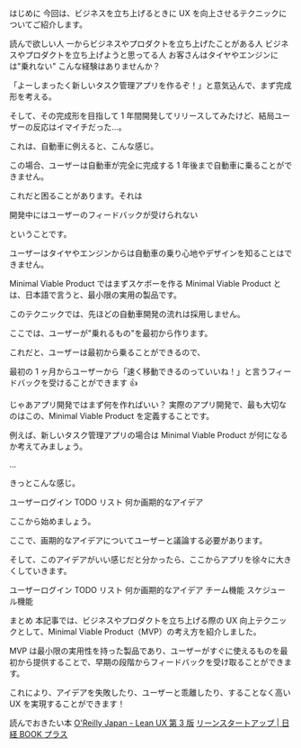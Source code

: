 はじめに
今回は、ビジネスを立ち上げるときに UX を向上させるテクニックについてご紹介します。

読んで欲しい人
一からビジネスやプロダクトを立ち上げたことがある人
ビジネスやプロダクトを立ち上げようと思ってる人
お客さんはタイヤやエンジンには"乗れない"
こんな経験はありませんか？

「よーしまったく新しいタスク管理アプリを作るぞ！」と意気込んで、まず完成形を考える。

そして、その完成形を目指して 1 年間開発してリリースしてみたけど、結局ユーザーの反応はイマイチだった...。

これは、自動車に例えると、こんな感じ。

この場合、ユーザーは自動車が完全に完成する 1 年後まで自動車に乗ることができません。

これだと困ることがあります。それは

開発中にはユーザーのフィードバックが受けられない

ということです。

ユーザーはタイヤやエンジンからは自動車の乗り心地やデザインを知ることはできません。

Minimal Viable Product ではまずスケボーを作る
Minimal Viable Product とは、日本語で言うと、最小限の実用の製品です。

このテクニックでは、先ほどの自動車開発の流れは採用しません。

ここでは、ユーザーが"乗れるもの"を最初から作ります。

これだと、ユーザーは最初から乗ることができるので、

最初の 1 ヶ月からユーザーから「速く移動できるのっていいね！」と言うフィードバックを受けることができます 👍

じゃあアプリ開発ではまず何を作ればいい？
実際のアプリ開発で、最も大切なのはこの、Minimal Viable Product を定義することです。

例えば、新しいタスク管理アプリの場合は Minimal Viable Product が何になるか考えてみましょう。

...

きっとこんな感じ。

ユーザーログイン
TODO リスト
何か画期的なアイデア

ここから始めましょう。

ここで、画期的なアイデアについてユーザーと議論する必要があります。

そして、このアイデアがいい感じだと分かったら、ここからアプリを徐々に大きくしていきます。

ユーザーログイン
TODO リスト
何か画期的なアイデア
チーム機能
スケジュール機能

まとめ
本記事では、ビジネスやプロダクトを立ち上げる際の UX 向上テクニックとして、Minimal Viable Product（MVP）の考え方を紹介しました。

MVP は最小限の実用性を持った製品であり、ユーザーがすぐに使えるものを最初から提供することで、早期の段階からフィードバックを受け取ることができます。

これにより、アイデアを失敗したり、ユーザーと乖離したり、することなく高い UX を実現することができます！

読んでおきたい本
[O'Reilly Japan - Lean UX 第 3 版](https://www.oreilly.co.jp/books/9784873119984/)
[リーンスタートアップ | 日経 BOOK プラス](https://bookplus.nikkei.com/atcl/catalog/12/P48970/)
